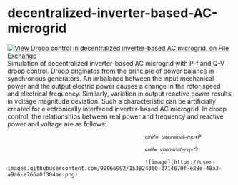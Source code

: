 # decentralized-inverter-based-AC-microgrid
[![View Droop control in decentralized inverter-based AC microgrid. on File Exchange](https://www.mathworks.com/matlabcentral/images/matlab-file-exchange.svg)](https://in.mathworks.com/matlabcentral/fileexchange/106230-droop-control-in-decentralized-inverter-based-ac-microgrid)
Simulation of decentralized inverter-based AC microgrid with P-f and Q-V droop control.
Droop originates from the principle of power balance in synchronous generators. An imbalance between the input mechanical power and the output electric power causes a change in the rotor speed and electrical frequency. Similarly, variation in output reactive power results in voltage magnitude deviation.
Such a characteristic can be artificially created for electronically interfaced inverter-based AC microgrid. In droop control, the relationships between real power and frequency and reactive power and voltage are as follows:

                                               𝜔𝑟𝑒𝑓= 𝜔𝑛𝑜𝑚𝑖𝑛𝑎𝑙−𝑚𝑝∗𝑃
                                                 
                                               𝑣𝑟𝑒𝑓= 𝑣𝑛𝑜𝑚𝑖𝑛𝑎𝑙−𝑛𝑞∗𝑄
                                               
                                               ![image](https://user-images.githubusercontent.com/99066992/153824360-2714670f-e28e-48a3-a9a6-e766a0f304ae.png)

